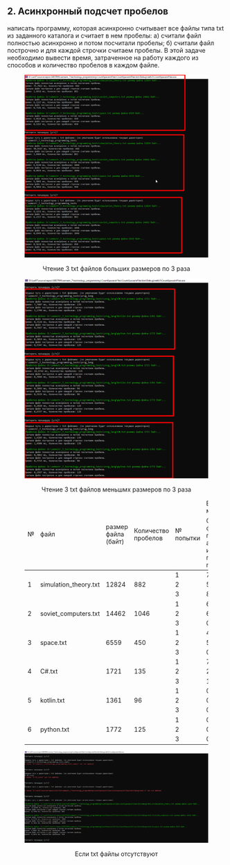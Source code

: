 ## 2. Асинхронный подсчет пробелов
написать программу, которая асинхронно считывает все файлы типа txt из заданного каталога и считает в нем пробелы: 
a) считали файл полностью асинхронно и потом посчитали пробелы; 
б) считали файл построчно и для каждой строчки считаем пробелы. 
В этой задаче необходимо вывести время, затраченное на работу каждого из способов и количество пробелов в каждом файле. 

<figure>
   <p align="center">
      <img src="https://github.com/dr-number/larionov_semestr_7_lab_2-read_files_calc_spaces/blob/main/for_read_me/1.png">
      <p align="center">Чтение 3 txt файлов больших размеров по 3 раза</p>
   </p>
   <p align="center">
      <img src="https://github.com/dr-number/larionov_semestr_7_lab_2-read_files_calc_spaces/blob/main/for_read_me/3.png">
      <p align="center">Чтение 3 txt файлов меньшмх размеров по 3 раза</p>
   </p>
  <table>
	<thead>
		<tr>
			<td rowspan="2">№</td>
			<td rowspan="2">файл</td>
			<td rowspan="2">размер файла (байт)</td>
			<td rowspan="2">Количество пробелов</td>
			<td rowspan="2">№ попытки</td>
			<td colspan="2">Время исполнения метода</td>
		</tr>
		<tr> 
			<td>Cчитали файл полностью асинхронно и потом посчитали пробелы</td>
			<td>Cчитали файл построчно и для каждой строчки считаем пробелы</td>
		</tr>
        </thead>
<tbody>
		<tr>
			<td rowspan="3">1</td>
			<td rowspan="3">simulation_theory.txt</td>
			<td rowspan="3">12824</td>
			<td rowspan="3">882</td> 
			<td>1</td>
			<td>75,7022</td> 
			<td>**1,6916**</td>
		</tr>
		<tr>
			<td>2</td>
			<td>50,5527</td>
			<td>1,8484</td>
		</tr>
		<tr>
			<td>3</td>
			<td>8,2252</td>
			<td>6,2327</td>
		</tr>
		<tr>
			<td rowspan="3">2</td>
			<td rowspan="3">soviet_computers.txt</td>
			<td rowspan="3">14462</td>
			<td rowspan="3">1046</td>
			<td>1</td>
			<td>6,1167</td>
			<td>0,7181</td>
		</tr>
		<tr>
			<td>2</td>
			<td>6,9144</td>
			<td>0,6825</td>
		</tr>
		<tr>
			<td>3</td>
			<td>0,5335</td>
			<td>0,6945</td>
		</tr>
		<tr>
			<td rowspan="3">3</td>
			<td rowspan="3">space.txt</td>
			<td rowspan="3">6559</td>
			<td rowspan="3">450</td>
			<td>1</td>
			<td>4,8626</td>
			<td>0,5267</td>
		</tr>
		<tr>
			<td>2</td>
			<td>5,5041</td>
			<td>0,5062</td>
		</tr>
		<tr>
			<td>3</td>
			<td>0,5618</td>
			<td>0,7756</td>
		</tr>
		<tr>
			<td rowspan="3">4</td>
			<td rowspan="3">C#.txt</td>
			<td rowspan="3">1721</td>
			<td rowspan="3">135</td>
			<td>1</td>
			<td>7,7607</td>
			<td>3,1749</td>
		</tr>
		<tr>
			<td>2</td>
			<td>24,9742</td>
			<td>0,3944</td>
		</tr>
		<tr>
			<td>3</td>
			<td>1,6103</td>
			<td>1,4506</td>
		</tr>
		<tr>
			<td rowspan="3">5</td>
			<td rowspan="3">kotlin.txt</td>
			<td rowspan="3">1361</td>
			<td rowspan="3">96</td>
			<td>1</td>
			<td>0,3124</td>
			<td>0,3567</td>
		</tr>
		<tr>
			<td>2</td>
			<td>0,2843</td>
			<td>0,3535</td>
		</tr>
		<tr>
			<td>3</td>
			<td>0,3062</td>
			<td>0,3715</td>
		</tr>
		<tr>
			<td rowspan="3">6</td>
			<td rowspan="3">python.txt</td>
			<td rowspan="3">1772</td>
			<td rowspan="3">125</td>
			<td>1</td>
			<td>0,3019</td>
			<td>0,5347</td>
		</tr>
		<tr>
			<td>2</td>
			<td>0,2828</td>
			<td>0,6337</td>
		</tr>
		<tr>
			<td>3</td>
			<td>0,2597</td>
			<td>0,3651</td>
		</tr>
	</tbody>
</table>
</figure> 

<figure>
   <p align="center">
      <img src="https://github.com/dr-number/larionov_semestr_7_lab_2-read_files_calc_spaces/blob/main/for_read_me/2.png">
      <p align="center">Если txt файлы отсутствуют</p>
   </p>
</figure>
